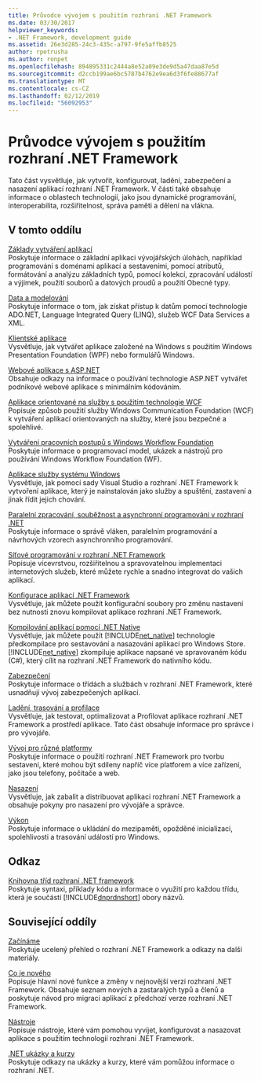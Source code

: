 ```yaml
---
title: Průvodce vývojem s použitím rozhraní .NET Framework
ms.date: 03/30/2017
helpviewer_keywords:
- .NET Framework, development guide
ms.assetid: 26e3d285-24c3-435c-a797-9fe5affb8525
author: rpetrusha
ms.author: ronpet
ms.openlocfilehash: 894895331c2444a8e52a09e3de9d5a47daa87e5d
ms.sourcegitcommit: d2ccb199ae6bc5787b4762e9ea6d3f6fe88677af
ms.translationtype: MT
ms.contentlocale: cs-CZ
ms.lasthandoff: 02/12/2019
ms.locfileid: "56092953"
---
```

# <a name="net-framework-development-guide"></a>Průvodce vývojem s použitím rozhraní .NET Framework
Tato část vysvětluje, jak vytvořit, konfigurovat, ladění, zabezpečení a nasazení aplikací rozhraní .NET Framework. V části také obsahuje informace o oblastech technologií, jako jsou dynamické programování, interoperabilita, rozšiřitelnost, správa paměti a dělení na vlákna.  
  
## <a name="in-this-section"></a>V tomto oddílu  
 [Základy vytváření aplikací](../../docs/standard/application-essentials.md)  
 Poskytuje informace o základní aplikaci vývojářských úlohách, například programování s doménami aplikací a sestaveními, pomocí atributů, formátování a analýzu základních typů, pomocí kolekcí, zpracování událostí a výjimek, použití souborů a datových proudů a použití Obecné typy.  
  
 [Data a modelování](../../docs/framework/data/index.md)  
 Poskytuje informace o tom, jak získat přístup k datům pomocí technologie ADO.NET, Language Integrated Query (LINQ), služeb WCF Data Services a XML.  
  
 [Klientské aplikace](../../docs/framework/develop-client-apps.md)  
 Vysvětluje, jak vytvářet aplikace založené na Windows s použitím Windows Presentation Foundation (WPF) nebo formulářů Windows.  
  
 [Webové aplikace s ASP.NET](../../docs/framework/develop-web-apps-with-aspnet.md)  
 Obsahuje odkazy na informace o používání technologie ASP.NET vytvářet podnikové webové aplikace s minimálním kódováním.  
  
 [Aplikace orientované na služby s použitím technologie WCF](../../docs/framework/wcf/index.md)  
 Popisuje způsob použití služby Windows Communication Foundation (WCF) k vytváření aplikací orientovaných na služby, které jsou bezpečné a spolehlivé.  
  
 [Vytváření pracovních postupů s Windows Workflow Foundation](windows-workflow-foundation/index.md)     
 Poskytuje informace o programovací model, ukázek a nástrojů pro používání Windows Workflow Foundation (WF).  

 [Aplikace služby systému Windows](../../docs/framework/windows-services/index.md)  
 Vysvětluje, jak pomocí sady Visual Studio a rozhraní .NET Framework k vytvoření aplikace, který je nainstalován jako služby a spuštění, zastavení a jinak řídit jejich chování.  
  
 [Paralelní zpracování, souběžnost a asynchronní programování v rozhraní .NET](../../docs/standard/parallel-processing-and-concurrency.md)  
 Poskytuje informace o správě vláken, paralelním programování a návrhových vzorech asynchronního programování.  
  
 [Síťové programování v rozhraní .NET Framework](../../docs/framework/network-programming/index.md)  
 Popisuje vícevrstvou, rozšiřitelnou a spravovatelnou implementaci internetových služeb, které můžete rychle a snadno integrovat do vašich aplikací.  
  
 [Konfigurace aplikací .NET Framework](configure-apps/index.md)    
 Vysvětluje, jak můžete použít konfigurační soubory pro změnu nastavení bez nutnosti znovu kompilovat aplikace rozhraní .NET Framework.  
  
 [Kompilování aplikací pomocí .NET Native](../../docs/framework/net-native/index.md)  
 Vysvětluje, jak můžete použít [!INCLUDE[net_native](../../includes/net-native-md.md)] technologie předkompilace pro sestavování a nasazování aplikací pro Windows Store. [!INCLUDE[net_native](../../includes/net-native-md.md)] zkompiluje aplikace napsané ve spravovaném kódu (C#), který cílit na rozhraní .NET Framework do nativního kódu.  
  
 [Zabezpečení](../../docs/standard/security/index.md)  
 Poskytuje informace o třídách a službách v rozhraní .NET Framework, které usnadňují vývoj zabezpečených aplikací.  
  
 [Ladění, trasování a profilace](../../docs/framework/debug-trace-profile/index.md)  
 Vysvětluje, jak testovat, optimalizovat a Profilovat aplikace rozhraní .NET Framework a prostředí aplikace. Tato část obsahuje informace pro správce i pro vývojáře.  
  
 [Vývoj pro různé platformy](../../docs/standard/cross-platform/index.md)  
 Poskytuje informace o použití rozhraní .NET Framework pro tvorbu sestavení, které mohou být sdíleny napříč více platforem a více zařízení, jako jsou telefony, počítače a web.  
  
 [Nasazení](../../docs/framework/deployment/index.md)  
 Vysvětluje, jak zabalit a distribuovat aplikaci rozhraní .NET Framework a obsahuje pokyny pro nasazení pro vývojáře a správce.  
  
 [Výkon](../../docs/framework/performance/index.md)  
 Poskytuje informace o ukládání do mezipaměti, opožděné inicializaci, spolehlivosti a trasování událostí pro Windows.  
 
## <a name="reference"></a>Odkaz  
 [Knihovna tříd rozhraní .NET framework](/dotnet/api/?view=netframework-4.7)  
 Poskytuje syntaxi, příklady kódu a informace o využití pro každou třídu, která je součástí [!INCLUDE[dnprdnshort](../../includes/dnprdnshort-md.md)] obory názvů.  
  
## <a name="related-sections"></a>Související oddíly  
 [Začínáme](../../docs/framework/get-started/index.md)  
 Poskytuje ucelený přehled o rozhraní .NET Framework a odkazy na další materiály.  
  
 [Co je nového](../../docs/framework/whats-new/index.md)  
 Popisuje hlavní nové funkce a změny v nejnovější verzi rozhraní .NET Framework. Obsahuje seznam nových a zastaralých typů a členů a poskytuje návod pro migraci aplikací z předchozí verze rozhraní .NET Framework.  
  
 [Nástroje](../../docs/framework/tools/index.md)  
 Popisuje nástroje, které vám pomohou vyvíjet, konfigurovat a nasazovat aplikace s použitím technologií rozhraní .NET Framework.  
  
 [.NET ukázky a kurzy](../samples-and-tutorials/index.md)  
 Poskytuje odkazy na ukázky a kurzy, které vám pomůžou informace o rozhraní .NET.
